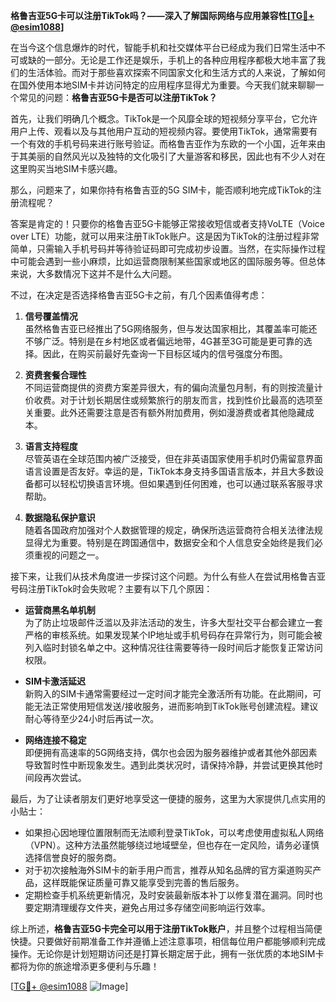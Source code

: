 **格鲁吉亚5G卡可以注册TikTok吗？——深入了解国际网络与应用兼容性[[TG💪+ @esim1088](https://t.me/s/esim1088)]**

在当今这个信息爆炸的时代，智能手机和社交媒体平台已经成为我们日常生活中不可或缺的一部分。无论是工作还是娱乐，手机上的各种应用程序都极大地丰富了我们的生活体验。而对于那些喜欢探索不同国家文化和生活方式的人来说，了解如何在国外使用本地SIM卡并访问特定的应用程序显得尤为重要。今天我们就来聊聊一个常见的问题：**格鲁吉亚5G卡是否可以注册TikTok？**

首先，让我们明确几个概念。TikTok是一个风靡全球的短视频分享平台，它允许用户上传、观看以及与其他用户互动的短视频内容。要使用TikTok，通常需要有一个有效的手机号码来进行账号验证。而格鲁吉亚作为东欧的一个小国，近年来由于其美丽的自然风光以及独特的文化吸引了大量游客和移民，因此也有不少人对在这里购买当地SIM卡感兴趣。

那么，问题来了，如果你持有格鲁吉亚的5G SIM卡，能否顺利地完成TikTok的注册流程呢？

答案是肯定的！只要你的格鲁吉亚5G卡能够正常接收短信或者支持VoLTE（Voice over LTE）功能，就可以用来注册TikTok账户。这是因为TikTok的注册过程非常简单，只需输入手机号码并等待验证码即可完成初步设置。当然，在实际操作过程中可能会遇到一些小麻烦，比如运营商限制某些国家或地区的国际服务等。但总体来说，大多数情况下这并不是什么大问题。

不过，在决定是否选择格鲁吉亚5G卡之前，有几个因素值得考虑：

1. **信号覆盖情况**  
   虽然格鲁吉亚已经推出了5G网络服务，但与发达国家相比，其覆盖率可能还不够广泛。特别是在乡村地区或者偏远地带，4G甚至3G可能是更可靠的选择。因此，在购买前最好先查询一下目标区域内的信号强度分布图。

2. **资费套餐合理性**  
   不同运营商提供的资费方案差异很大，有的偏向流量包月制，有的则按流量计价收费。对于计划长期居住或频繁旅行的朋友而言，找到性价比最高的选项至关重要。此外还需要注意是否有额外附加费用，例如漫游费或者其他隐藏成本。

3. **语言支持程度**  
   尽管英语在全球范围内被广泛接受，但在非英语国家使用手机时仍需留意界面语言设置是否友好。幸运的是，TikTok本身支持多国语言版本，并且大多数设备都可以轻松切换语言环境。但如果遇到任何困难，也可以通过联系客服寻求帮助。

4. **数据隐私保护意识**  
   随着各国政府加强对个人数据管理的规定，确保所选运营商符合相关法律法规显得尤为重要。特别是在跨国通信中，数据安全和个人信息安全始终是我们必须重视的问题之一。

接下来，让我们从技术角度进一步探讨这个问题。为什么有些人在尝试用格鲁吉亚号码注册TikTok时会失败呢？主要有以下几个原因：

- **运营商黑名单机制**  
  为了防止垃圾邮件泛滥以及非法活动的发生，许多大型社交平台都会建立一套严格的审核系统。如果发现某个IP地址或手机号码存在异常行为，则可能会被列入临时封锁名单之中。这种情况往往需要等待一段时间后才能恢复正常访问权限。

- **SIM卡激活延迟**  
  新购入的SIM卡通常需要经过一定时间才能完全激活所有功能。在此期间，可能无法正常使用短信发送/接收服务，进而影响到TikTok账号创建流程。建议耐心等待至少24小时后再试一次。

- **网络连接不稳定**  
  即便拥有高速率的5G网络支持，偶尔也会因为服务器维护或者其他外部因素导致暂时性中断现象发生。遇到此类状况时，请保持冷静，并尝试更换其他时间段再次尝试。

最后，为了让读者朋友们更好地享受这一便捷的服务，这里为大家提供几点实用的小贴士：

- 如果担心因地理位置限制而无法顺利登录TikTok，可以考虑使用虚拟私人网络（VPN）。这种方法虽然能够绕过地域壁垒，但也存在一定风险，请务必谨慎选择信誉良好的服务商。
- 对于初次接触海外SIM卡的新手用户而言，推荐从知名品牌的官方渠道购买产品，这样既能保证质量可靠又能享受到完善的售后服务。
- 定期检查手机系统更新情况，及时安装最新版本补丁以修复潜在漏洞。同时也要定期清理缓存文件夹，避免占用过多存储空间影响运行效率。

综上所述，**格鲁吉亚5G卡完全可以用于注册TikTok账户**，并且整个过程相当简便快捷。只要做好前期准备工作并遵循上述注意事项，相信每位用户都能够顺利完成操作。无论你是计划短期访问还是打算长期定居于此，拥有一张优质的本地SIM卡都将为你的旅途增添更多便利与乐趣！

[[TG💪+ @esim1088](https://t.me/s/esim1088) ![Image](https://i.postimg.cc/4NQfJmqS/Snipaste-2025-05-13-00-14-12.png)]